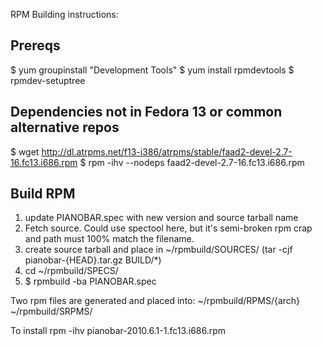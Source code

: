 RPM Building instructions:

## Prereqs
$ yum groupinstall "Development Tools"
$ yum install rpmdevtools
$ rpmdev-setuptree

## Dependencies not in Fedora 13 or common alternative repos
$ wget http://dl.atrpms.net/f13-i386/atrpms/stable/faad2-devel-2.7-16.fc13.i686.rpm
$ rpm -ihv --nodeps faad2-devel-2.7-16.fc13.i686.rpm

## Build RPM
1. update PIANOBAR.spec with new version and source tarball name
2. Fetch source. Could use spectool here, but it's semi-broken rpm crap and path must 100% match the filename.
3. create source tarball and place in ~/rpmbuild/SOURCES/ (tar -cjf pianobar-{HEAD}.tar.gz BUILD/*)
4. cd ~/rpmbuild/SPECS/
5. $ rpmbuild -ba PIANOBAR.spec

Two rpm files are generated and placed into:
~/rpmbuild/RPMS/{arch}
~/rpmbuild/SRPMS/

To install
rpm -ihv pianobar-2010.6.1-1.fc13.i686.rpm
